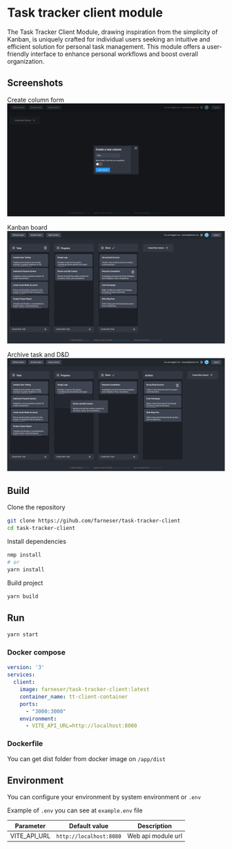 # Task tracker client module

The Task Tracker Client Module, drawing inspiration from the simplicity of Kanban, is uniquely crafted for
individual users seeking an intuitive and efficient solution for personal task management. This module offers a
user-friendly interface to enhance personal workflows and boost overall organization.

## Screenshots

Create column form
![img.png](assets/screenshot_1.png)

Kanban board
![img.png](assets/screenshot_2.png)

Archive task and D&D
![img.png](assets/screenshot_3.png)

## Build

Clone the repository

```bash
git clone https://gihub.com/farneser/task-tracker-client
cd task-tracker-client
```

Install dependencies

```bash
nmp install
# or
yarn install
```

Build project

```bash
yarn build
```

## Run

```bash
yarn start
```

### Docker compose

```yml
version: '3'
services:
  client:
    image: farneser/task-tracker-client:latest
    container_name: tt-client-container
    ports:
      - "3000:3000"
    environment:
      - VITE_API_URL=http://localhost:8080
```

### Dockerfile

You can get dist folder from docker image on `/app/dist`

## Environment

You can configure your environment by system environment or `.env`

Example of `.env` you can see at `example.env` file

| Parameter    | Default value           | Description        |
|--------------|-------------------------|--------------------|
| VITE_API_URL | `http://localhost:8080` | Web api module url |
